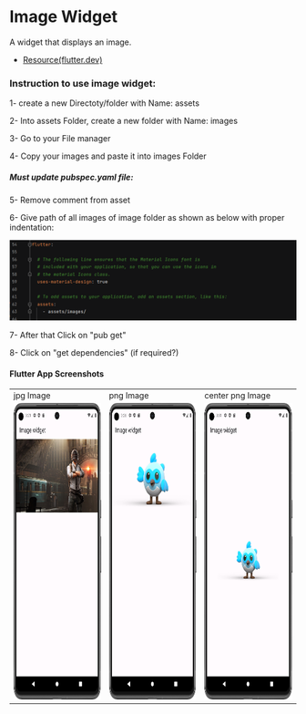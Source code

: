 # Image Widget

A widget that displays an image.

- [Resource(flutter.dev)](https://api.flutter.dev/flutter/widgets/Image-class.html)

### Instruction to use image widget:

1- create a new Directoty/folder with Name: assets

2- Into assets Folder, create a new folder with Name: images

3- Go to your File manager

4- Copy your images and paste it into images Folder

##### Must update pubspec.yaml file:

5- Remove comment from asset

6- Give path of all images of image folder as shown as below with proper indentation:

![adding_path_instruction](Screenshot/add_path_instruction.png)
   
7- After that Click on "pub get"

8- Click on "get dependencies" (if required?) 

#### Flutter App Screenshots

<table>
  <tr>
    <td>jpg Image</td>
     <td>png Image</td>
     <td>center png Image</td>
  </tr>
  <tr>
    <td><img src="Screenshot/simple_image.png" width=250 height=520></td>
    <td><img src="Screenshot/png_image.png" width=250 height=520></td>
    <td><img src="Screenshot/center_image.png" width=250 height=520></td>
  </tr>
 </table>
